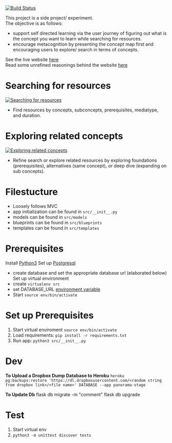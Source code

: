 [![Build Status](https://travis-ci.com/michlee1337/panorama.svg?branch=master)](https://travis-ci.com/michlee1337/panorama)

This project is a side project/ experiment. </br>
The objective is as follows:
- support self directed learning via the user journey of figuring out what is the concept you want to learn while searching for resources.
- encourage metacognition by presenting the concept map first and encouraging users to explore/ search in terms of concepts.

See the live website [here](https://panorama-stage.herokuapp.com/artifacts/search) </br>
Read some unrefined reasonings behind the website [here](https://docs.google.com/document/d/1Ox7XjB1VtSx2qFoDq0pieUCMz7AE9EDSkGPPpYJtELY/edit?usp=sharing)

# Searching for resources
[![Searching for resources](https://img.youtube.com/vi/RwjTc0yDfAc/0.jpg)](https://www.youtube.com/watch?v=RwjTc0yDfAc)
- Find resources by concepts, subconcepts, prerequisites, mediatype, and duration.

# Exploring related concepts
[![Exploring related concepts](https://img.youtube.com/vi/yPmlOpmwDAU/0.jpg)](https://www.youtube.com/watch?v=yPmlOpmwDAU)
- Refine search or explore related resources by exploring foundations (prerequisites), alternatives (same concept), or deep dive (expanding on sub concepts).

# Filestucture
- Loosely follows MVC
- app initialization can be found in `src/__init__.py`
- models can be found in `src/models`
- blueprints can be found in `src/blueprints`
- templates can be found in `src/templates`

# Prerequisites
Install [Python3](https://www.python.org/downloads/)
Set up [Postgresql](https://www.elliotblackburn.com/installing-postgresql-on-macos-osx/)
- create database and set the appropriate database url (elaborated below)
Set up virtual environment
- create `virtualenv src`
- set DATABASE_URL [environment variable](https://stackoverflow.com/questions/9554087/setting-an-environment-variable-in-virtualenv)
- Start `source env/bin/activate`

# Set up Prerequisites
1. Start virtual enviroment `source env/bin/activate`
2. Load requirements: `pip install -r requirements.txt`
3. Run app: `python3 src/__init__.py`

# Dev
**To Upload a Dropbox Dump Database to Heroku**
```heroku pg:backups:restore 'https://dl.dropboxusercontent.com/<random string from dropbox link>/<file name>' DATABASE --app panorama-stage```

**To Update Db**
flask db migrate -m "comment"
flask db upgrade

# Test
1. Start virtual env
2. `python3 -m unittest discover tests`
